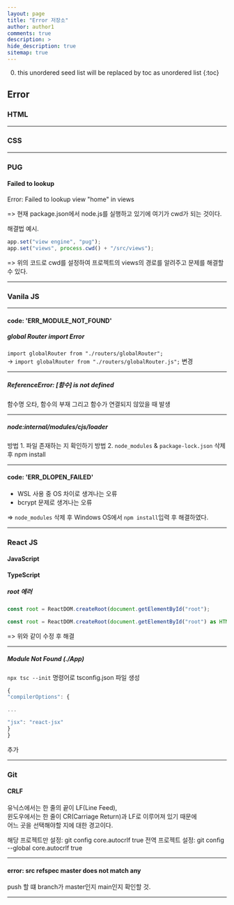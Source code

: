 ```yaml
---
layout: page
title: "Error 저장소"
author: author1
comments: true
description: >
hide_description: true
sitemap: true
---
```


0. this unordered seed list will be replaced by toc as unordered list 
{:toc}

## Error

### HTML

<hr>

### CSS

<hr>

### PUG
#### Failed to lookup
Error: Failed to lookup view "home" in views

=> 현재 package.json에서 node.js를 실행하고 있기에 여기가 cwd가 되는 것이다.<br>

해결법 예시.
```js
app.set("view engine", "pug");
app.set("views", process.cwd() + "/src/views");
```
=> 위의 코드로 cwd를 설정하여 프로젝트의 views의 경로를 알려주고 문제를 해결할 수 있다.
<hr>

### Vanila JS
<hr>

#### code: 'ERR_MODULE_NOT_FOUND'
##### global Router import Error
`import globalRouter from "./routers/globalRouter";`<br> 
-> `import globalRouter from "./routers/globalRouter.js";`
변경
<hr>

##### ReferenceError: [함수] is not defined
함수명 오타, 함수의 부재 그리고 함수가 연결되지 않았을 때 발생
<hr>

##### node:internal/modules/cjs/loader
방법 1. 파일 존재하는 지 확인하기
방법 2. `node_modules` & `package-lock.json` 삭제 후 npm install
 
<hr>

#### code: 'ERR_DLOPEN_FAILED'
- WSL 사용 중 OS 차이로 생겨나는 오류
- bcrypt 문제로 생겨나는 오류

=> `node_modules` 삭제 후 Windows OS에서 `npm install`입력 후 해결하였다.
<hr>


### React JS
#### JavaScript
#### TypeScript
##### root 에러
```js
const root = ReactDOM.createRoot(document.getElementById("root");
```
```js
const root = ReactDOM.createRoot(document.getElementById("root") as HTMLElement);
```
=> 위와 같이 수정 후 해결
<hr>

##### Module Not Found (./App)
`npx tsc --init` 명령어로 tsconfig.json 파일 생성<br>
```js
{
"compilerOptions": {

...

"jsx": "react-jsx"
}
}
``` 
추가
<hr>

### Git


#### CRLF
유닉스에서는 한 줄의 끝이 LF(Line Feed),<br>
윈도우에서는 한 줄이 CR(Carriage Return)과 LF로 이루어져 있기 때문에<br>
어느 곳을 선택해야할 지에 대한 경고이다.

해당 프로젝트만 설정: git config core.autocrlf true
전역 프로젝트 설정: git config --global core.autocrlf true
<hr>

#### error: src refspec master does not match any
push 할 떄 branch가 master인지 main인지 확인할 것.
<hr>